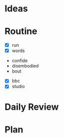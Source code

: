 # Ideas
# Routine
- [x] run
- [x] words
- confide
- disembodied
- bout
- [x] bbc
- [x] studio
# Daily Review

# Plan

